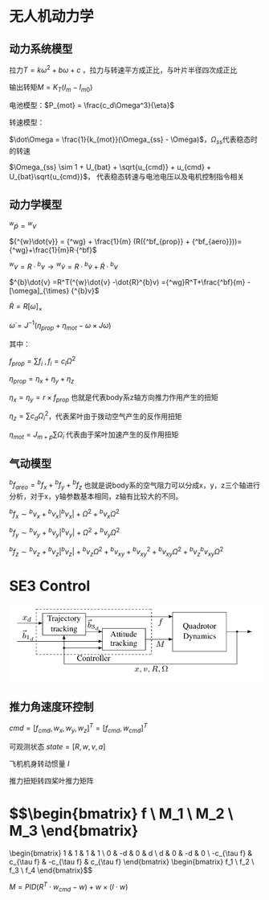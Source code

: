 # 无人机动力学

## 动力系统模型
拉力$T = k \omega^2 + b \omega + c$ ，拉力与转速平方成正比，与叶片半径四次成正比

输出转矩$M = K_T(I_m - I_{m0})$ 

电池模型：$P_{mot} = \frac{c_d\Omega^3}{\eta}$

转速模型：

$\dot\Omega = \frac{1}{k_{mot}}(\Omega_{ss} - \Omega)$，$\Omega_{ss}$代表稳态时的转速

$\Omega_{ss} \sim 1 + U_{bat} + \sqrt{u_{cmd}} + u_{cmd} + U_{bat}\sqrt{u_{cmd}}$， 代表稳态转速与电池电压以及电机控制指令相关

## 动力学模型

$^w\dot p = {^wv}$ 

${^{w}\dot{v}} = {^wg} + \frac{1}{m} (R({^bf_{prop}} + {^bf_{aero}}))={^wg}+\frac{1}{m}R·{^bf}$

${^{w}v} = R · {^bv} \rightarrow {^{w}\dot{v}} =R·{^b\dot{v}} +\dot{R}·{^bv}$ 

$^{b}\dot{v} =R^T(^{w}\dot{v} -\dot{R}^{b}v) ={^wg}R^T+\frac{^bf}{m} - [\omega]_{\times} {^{b}v}$

$\dot{R} = R [\omega]_{\times}$

$\dot{\omega} = J^{-1} (\eta_{prop} + \eta_{mot} - \omega \times J\omega)$

其中：

$f_{prop} = \sum f_i \ , f_i = c_l\Omega^2$

$\eta_{prop} = \eta_x + \eta_y + \eta_z$

$\eta_x = \eta_y = r\times f_{prop}$ 也就是代表body系z轴方向推力作用产生的扭矩

$\eta_z = \sum c_d\Omega_i^2$，代表桨叶由于拨动空气产生的反作用扭矩

$\eta_{mot} = J_{m+p} \sum \dot\Omega_i$ 代表由于桨叶加速产生的反作用扭矩

## 气动模型
${^bf_{areo}} = {^bf_x} +{^bf_y} + {^bf_z}$ 也就是说body系的空气阻力可以分成x，y，z三个轴进行分析，对于x，y轴参数基本相同，z轴有比较大的不同。

${^bf_x} \sim {^bv_x} + {^bv_x}|{^bv_x}|+\Omega^2+{^bv_x}\Omega^2$

${^bf_y} \sim {^bv_y} + {^bv_y}|{^bv_y}|+\Omega^2+{^bv_y}\Omega^2$

${^bf_z} \sim {^bv_z} + {^bv_z}|{^bv_z}|+{^bv_z}\Omega^2 +{^bv_{xy}} + {^bv_{xy}}^2 + {^bv_{xy}}\Omega^2 + {^bv_z}{^bv_{xy}}\Omega^2$

# SE3 Control
![SE3 control framework](imgs/SE3.png)
## 推力角速度环控制
$cmd = [f_{cmd},w_x,w_y,w_z]^T = [f_{cmd},w_{cmd}]^T$

可观测状态 $state = [R,w,v,a]$

飞机机身转动惯量 $I$

推力扭矩转四桨叶推力矩阵

$$\begin{bmatrix}
f \\
M_1 \\
M_2 \\
M_3
\end{bmatrix}
=
\begin{bmatrix}
1 & 1 & 1 & 1 \\
0 & -d & 0 & d \\
d & 0 & -d & 0 \\
-c_{\tau f} & c_{\tau f} & -c_{\tau f} & c_{\tau f}
\end{bmatrix}
\begin{bmatrix}
f_1 \\
f_2 \\
f_3 \\
f_4
\end{bmatrix}$$

$M = PID(R^T \cdot w_{cmd} - w) + w\times (I \cdot w)$
